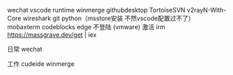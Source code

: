 wechat vscode runtime
winmerge
githubdesktop
TortoiseSVN
v2rayN-With-Core
wireshark
git
python（msstore安装 不然vscode配置过不了）
mobaxterm
codeblocks
edge 不登陆
(vmware)
激活 irm https://massgrave.dev/get | iex

日常
wechat

工作
cudeide
winmerge
